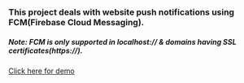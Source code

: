 ### This project deals with website push notifications using FCM(Firebase Cloud Messaging).

##### Note: FCM is only supported in localhost:// & domains having SSL certificates(https://).

[Click here for demo](https://giovannigiampaolo.github.io/cra-pwa-notification/ "Click here for demo")




